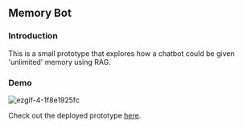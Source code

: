 ## Memory Bot

### Introduction

This is a small prototype that explores how a chatbot could be given 'unlimited' memory using RAG.

### Demo

![ezgif-4-1f8e1925fc](https://github.com/bwhiting2356/llm-ui-state/assets/16016903/0b3fdc9e-a4d4-445f-9141-abc547afd7f0)

Check out the deployed prototype [here](https://llm-ui-state.vercel.app/).
